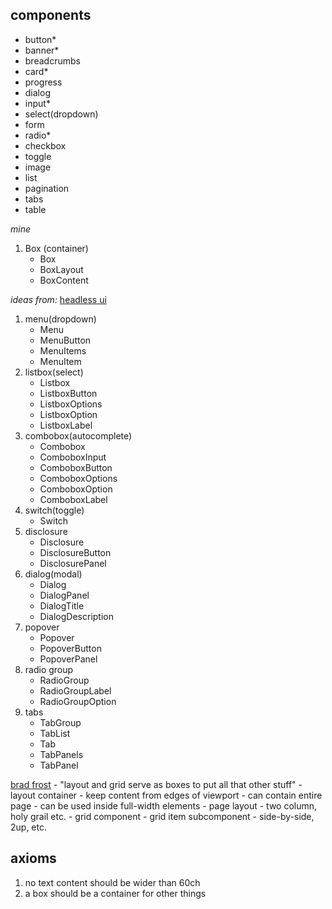 ## components
- button*
- banner*
- breadcrumbs
- card*
- progress
- dialog
- input*
- select(dropdown)
- form
- radio*
- checkbox
- toggle
- image
- list
- pagination
- tabs
- table


_mine_
1. Box (container)
	- Box
	- BoxLayout
	- BoxContent

_ideas from:_ [headless ui](https://headlessui.com/)
1. menu(dropdown)
	- Menu
	- MenuButton
	- MenuItems
	- MenuItem
2. listbox(select)
	- Listbox
	- ListboxButton
	- ListboxOptions
	- ListboxOption
	- ListboxLabel
3. combobox(autocomplete)
	- Combobox
	- ComboboxInput
	- ComboboxButton
	- ComboboxOptions
	- ComboboxOption
	- ComboboxLabel
4. switch(toggle)
	- Switch
5. disclosure
	- Disclosure
	- DisclosureButton
	- DisclosurePanel
6. dialog(modal)
	- Dialog
	- DialogPanel
	- DialogTitle
	- DialogDescription
7. popover
	- Popover
	- PopoverButton
	- PopoverPanel
8. radio group
	- RadioGroup
	- RadioGroupLabel
	- RadioGroupOption
9. tabs
	- TabGroup
	- TabList
	- Tab
	- TabPanels
	- TabPanel

[brad frost](https://bradfrost.com/blog/post/layout-grid-in-design-systems/)
	- "layout and grid serve as boxes to put all that other stuff"
	- layout container
		- keep content from edges of viewport
		- can contain entire page
		- can be used inside full-width elements
	- page layout
		- two column, holy grail etc.
	- grid component
		- grid item subcomponent
		- side-by-side, 2up, etc.

## axioms

1. no text content should be wider than 60ch
2. a box should be a container for other things
